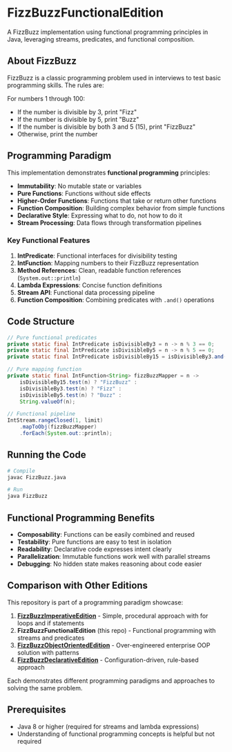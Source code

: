 # FizzBuzzFunctionalEdition

A FizzBuzz implementation using functional programming principles in Java, leveraging streams, predicates, and functional composition.

## About FizzBuzz

FizzBuzz is a classic programming problem used in interviews to test basic programming skills. The rules are:

For numbers 1 through 100:
* If the number is divisible by 3, print "Fizz"
* If the number is divisible by 5, print "Buzz" 
* If the number is divisible by both 3 and 5 (15), print "FizzBuzz"
* Otherwise, print the number

## Programming Paradigm

This implementation demonstrates **functional programming** principles:

- **Immutability**: No mutable state or variables
- **Pure Functions**: Functions without side effects
- **Higher-Order Functions**: Functions that take or return other functions
- **Function Composition**: Building complex behavior from simple functions
- **Declarative Style**: Expressing what to do, not how to do it
- **Stream Processing**: Data flows through transformation pipelines

### Key Functional Features

1. **IntPredicate**: Functional interfaces for divisibility testing
2. **IntFunction**: Mapping numbers to their FizzBuzz representation
3. **Method References**: Clean, readable function references (`System.out::println`)
4. **Lambda Expressions**: Concise function definitions
5. **Stream API**: Functional data processing pipeline
6. **Function Composition**: Combining predicates with `.and()` operations

## Code Structure

```java
// Pure functional predicates
private static final IntPredicate isDivisibleBy3 = n -> n % 3 == 0;
private static final IntPredicate isDivisibleBy5 = n -> n % 5 == 0;
private static final IntPredicate isDivisibleBy15 = isDivisibleBy3.and(isDivisibleBy5);

// Pure mapping function
private static final IntFunction<String> fizzBuzzMapper = n ->
    isDivisibleBy15.test(n) ? "FizzBuzz" :
    isDivisibleBy3.test(n) ? "Fizz" :
    isDivisibleBy5.test(n) ? "Buzz" :
    String.valueOf(n);

// Functional pipeline
IntStream.rangeClosed(1, limit)
    .mapToObj(fizzBuzzMapper)
    .forEach(System.out::println);
```

## Running the Code

```bash
# Compile
javac FizzBuzz.java

# Run
java FizzBuzz
```

## Functional Programming Benefits

- **Composability**: Functions can be easily combined and reused
- **Testability**: Pure functions are easy to test in isolation
- **Readability**: Declarative code expresses intent clearly
- **Parallelization**: Immutable functions work well with parallel streams
- **Debugging**: No hidden state makes reasoning about code easier

## Comparison with Other Editions

This repository is part of a programming paradigm showcase:

1. **[FizzBuzzImperativeEdition](../FizzBuzzImperativeEdition)** - Simple, procedural approach with for loops and if statements
2. **FizzBuzzFunctionalEdition** (this repo) - Functional programming with streams and predicates
3. **[FizzBuzzObjectOrientedEdition](../FizzBuzzObjectOrientedEdition)** - Over-engineered enterprise OOP solution with patterns
4. **[FizzBuzzDeclarativeEdition](../FizzBuzzDeclarativeEdition)** - Configuration-driven, rule-based approach

Each demonstrates different programming paradigms and approaches to solving the same problem.

## Prerequisites

- Java 8 or higher (required for streams and lambda expressions)
- Understanding of functional programming concepts is helpful but not required